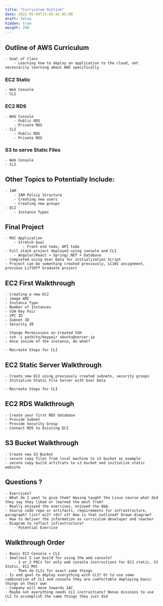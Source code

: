 ```yaml
---
title: "Curriculum Outline"
date: 2022-05-04T13:45:41-05:00
draft: false
hidden: true
weight: 200
---
```


## Outline of AWS Curriculum
	- Goal of Class
		- Learning how to deploy an application to the cloud, not necessarily learning about AWS specifically
### EC2 Static
	- Web Console
	- CLI
### EC2 RDS
	- Web Console
		- Public RDS
		- Private RDS
	- CLI
		- Public RDS
		- Private RDS
### S3 to serve Static Files
	- Web Console
	- CLI

## Other Topics to Potentially Include:
	- IAM
		- IAM Policy Structure
		- Creating new users
		- Creating new groups
	- EC2
		- Instance Types

## Final Project
	- MVC Application
		- Stretch Goal
			- Front end todo, API todo
	- Full stack project deployed using console and CLI
		- Angular/React + Spring/.NET + Database
	- Completed using User Data for initialization Script
	- Project can be something created previously, LC101 assignment, previous LiftOff Graduate project

## EC2 First Walkthrough
	- Creating a new EC2
	- image AMI
	- Instance Type
	- Number of Instances
	- SSH Key Pair
	- VPC ID
	- Subnet ID
	- Security ID

	- Change Permissions on Created SSH
	- ssh -i path/to/keypair ubuntu@server-ip
	- Once inside of the instance, do what?

	- Recreate Steps for CLI

## EC2 Static Server Walkthrough
	- Create new EC2 using previously created subnets, security groups
	- Initialize Static File Server with User Data

	- Recreate Steps for CLI

## EC2 RDS Walkthrough
	- Create your first RDS database
	- Provide Subnet
	- Provide Security Group
	- Connect RDS to Existing EC2

## S3 Bucket Walkthrough
	- Create new S3 Bucket
	- secure copy files from local machine to s3 bucket as example
	- secure copy build artifcats to s3 bucket and initialize static website


## Questions ?
	- Exercises?
	- What do I want to give them? Having taught the Linux course what did they say they liked or learned the most from?
	- Really enjoyed the exercises, enjoyed the Q&A.
	- Source code repo or artifacts, requirements for infrastructure, paragraph? list? ec2? rds? s3? How is that outlined? Drawn diagram?
	- How to deliver the information as curriculum developer and teacher
	- Diagram to reflect infrastructure?
		- Potential Exercise


## Walkthrough Order
	- Basic EC2 Console + CLI
	- Smallest I can build for using the web console?
		- 2 or 3 POCs for only web console instructions for EC2 static, S3 Static, EC2 MVC
		- Then do CLIs for exact same things
	- Is end goal to deploy everything with CLI? Or to use some combination of CLI and console they are comfortable deploying basic things on their own
	- Company will move towards IAC
	- Maybe not everything needs CLI instructions? Bonus missions to use CLI to accomplish the same things they just did
	- 
